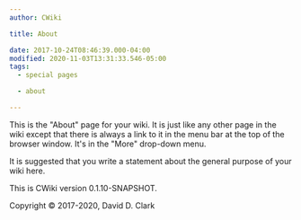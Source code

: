 ```yaml
---
author: CWiki

title: About

date: 2017-10-24T08:46:39.000-04:00
modified: 2020-11-03T13:31:33.546-05:00
tags:
  - special pages

  - about

---
```


This is the "About" page for your wiki. It is just like any other page in the wiki except that there is always a link to it in the menu bar at the top of the browser window. It's in the "More" drop-down menu.

It is suggested that you write a statement about the general purpose of your wiki here.

This is CWiki version 0.1.10-SNAPSHOT.

Copyright © 2017-2020, David D. Clark